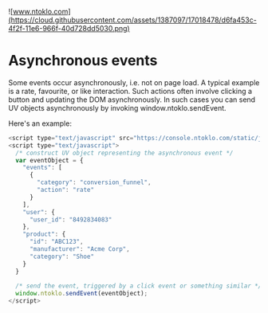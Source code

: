![www.ntoklo.com](https://cloud.githubusercontent.com/assets/1387097/17018478/d6fa453c-4f2f-11e6-966f-40d728dd5030.png)
# Asynchronous events

Some events occur asynchronously, i.e. not on page load. A typical example is a rate, favourite, or like interaction. Such actions often involve clicking a button and updating the DOM asynchronously. In such cases you can send UV objects asynchronously by invoking window.ntoklo.sendEvent.

Here's an example:
```javascript
<script type="text/javascript" src="https://console.ntoklo.com/static/js/ntoklo.js"></script>
<script type="text/javascript">
  /* construct UV object representing the asynchronous event */
  var eventObject = {
    "events": [
      {
        "category": "conversion_funnel",
        "action": "rate"
      }
    ],
    "user": {
      "user_id": "8492834083"
    },
    "product": {
      "id": "ABC123",
      "manufacturer": "Acme Corp",
      "category": "Shoe"
    }
  }
 
  /* send the event, triggered by a click event or something similar */
  window.ntoklo.sendEvent(eventObject);
</script>
```
